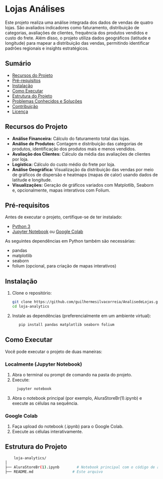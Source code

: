 # Lojas Análises

Este projeto realiza uma análise integrada dos dados de vendas de quatro lojas. São avaliados indicadores como faturamento, distribuição de categorias, avaliações de clientes, frequência dos produtos vendidos e custo do frete. Além disso, o projeto utiliza dados geográficos (latitude e longitude) para mapear a distribuição das vendas, permitindo identificar padrões regionais e insights estratégicos.

## Sumário

- [Recursos do Projeto](#recursos-do-projeto)
- [Pré-requisitos](#pré-requisitos)
- [Instalação](#instalação)
- [Como Executar](#como-executar)
- [Estrutura do Projeto](#estrutura-do-projeto)
- [Problemas Conhecidos e Soluções](#problemas-conhecidos-e-soluções)
- [Contribuição](#contribuição)
- [Licença](#licença)

## Recursos do Projeto

- **Análise Financeira:** Cálculo do faturamento total das lojas.
- **Análise de Produtos:** Contagem e distribuição das categorias de produtos, identificação dos produtos mais e menos vendidos.
- **Avaliação dos Clientes:** Cálculo da média das avaliações de clientes por loja.
- **Logística:** Cálculo do custo médio do frete por loja.
- **Análise Geográfica:** Visualização da distribuição das vendas por meio de gráficos de dispersão e heatmaps (mapas de calor) usando dados de latitude e longitude.
- **Visualizações:** Geração de gráficos variados com Matplotlib, Seaborn e, opcionalmente, mapas interativos com Folium.

## Pré-requisitos

Antes de executar o projeto, certifique-se de ter instalado:

- [Python 3](https://www.python.org/downloads/)
- [Jupyter Notebook](https://jupyter.org/) ou [Google Colab](https://colab.research.google.com/)

As seguintes dependências em Python também são necessárias:

- pandas
- matplotlib
- seaborn
- folium (opcional, para criação de mapas interativos)

## Instalação

1. Clone o repositório:
   ```bash
   git clone https://github.com/guilhermesilvacorreia/AnalisedeLojas.git
   cd loja-analytics
2. Instale as dependências (preferencialmente em um ambiente virtual):
   ```bash
      pip install pandas matplotlib seaborn folium
## Como Executar
Você pode executar o projeto de duas maneiras:

### Localmente (Jupyter Notebook)
1. Abra o terminal ou prompt de comando na pasta do projeto.
2. Execute:
   ```bash
     jupyter notebook
3. Abra o notebook principal (por exemplo, AluraStoreBr(1).ipynb) e execute as células na sequência.

### Google Colab
1. Faça upload do notebook (.ipynb) para o Google Colab.
2. Execute as células interativamente.


## Estrutura do Projeto

```bash 
    loja-analytics/
│
├── AluraStoreBr(1).ipynb        # Notebook principal com o código de análise e geração de gráficos
├── README.md                  # Este arquivo
 
 
 

 

   
    
   
